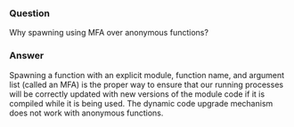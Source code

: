 ### Question
Why spawning using MFA over anonymous functions?


### Answer
Spawning a function with an explicit module, function name, and argument
list (called an MFA) is the proper way to ensure that our running
processes will be correctly updated with new versions of the module code
if it is compiled while it is being used. The dynamic code upgrade
mechanism does not work with anonymous functions.



